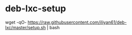# deb-lxc-setup


wget -qO- https://raw.githubusercontent.com/iliyan61/deb-lxc/master/setup.sh | bash
